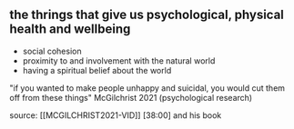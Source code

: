 ## the thrings that give us psychological, physical health and wellbeing
- social cohesion
- proximity to and involvement with the natural world
- having a spiritual belief about the world 

"if you wanted to make people unhappy and suicidal, you would cut them off from these things" McGilchrist 2021  (psychological research)

source: [[MCGILCHRIST2021-VID]] [38:00] and his book

